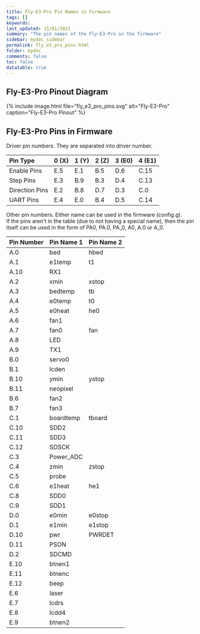 ```yaml
---
title: Fly-E3-Pro Pin Names in Firmware
tags: []
keywords: 
last_updated: 15/01/2021
summary: "The pin names of the Fly-E3-Pro in the firmware"
sidebar: mydoc_sidebar
permalink: fly_e3_pro_pins.html
folder: mydoc
comments: false
toc: false
datatable: true
---
```


## Fly-E3-Pro Pinout Diagram

{% include image.html file="fly_e3_pro_pins.svg" alt="Fly-E3-Pro" caption="Fly-E3-Pro Pinout" %}

## Fly-E3-Pro Pins in Firmware

Driver pin numbers. They are separated into driver number.

<div class="datatable-begin"></div>

|Pin Type|0 (X)|1 (Y)|2 (Z)|3 (E0)|4 (E1)|
| :------------- |:-------------|:-------------|:-------------|:-------------|:-------------|
|Enable Pins|E.5|E.1|B.5|D.6|C.15|
|Step Pins|E.3|B.9|B.3|D.4|C.13|
|Direction Pins|E.2|B.8|D.7|D.3|C.0|
|UART Pins|E.4|E.0|B.4|D.5|C.14|

<div class="datatable-end"></div>

Other pin numbers. Either name can be used in the firmware (config.g).  
If the pins aren't in the table (due to not having a special name), then the pin itself can be used in the form of PA0, PA.0, PA_0, A0, A.0 or A_0.  

<div class="datatable-begin"></div>

|Pin Number|Pin Name 1|Pin Name 2|
| :------------- |:-------------|:-------------|
|A.0|bed|hbed|
|A.1|e1temp|t1|
|A.10|RX1||
|A.2|xmin|xstop|
|A.3|bedtemp|tb|
|A.4|e0temp|t0|
|A.5|e0heat|he0|
|A.6|fan1||
|A.7|fan0|fan|
|A.8|LED||
|A.9|TX1||
|B.0|servo0||
|B.1|lcden||
|B.10|ymin|ystop|
|B.11|neopixel||
|B.6|fan2||
|B.7|fan3||
|C.1|boardtemp|tboard|
|C.10|SDD2||
|C.11|SDD3||
|C.12|SDSCK||
|C.3|Power_ADC||
|C.4|zmin|zstop|
|C.5|probe||
|C.6|e1heat|he1|
|C.8|SDD0||
|C.9|SDD1||
|D.0|e0min|e0stop|
|D.1|e1min|e1stop|
|D.10|pwr| PWRDET|
|D.11|PSON||
|D.2|SDCMD||
|E.10|btnen1||
|E.11|btnenc||
|E.12|beep||
|E.6|laser||
|E.7|lcdrs||
|E.8|lcdd4||
|E.9|btnen2||

<div class="datatable-end"></div>